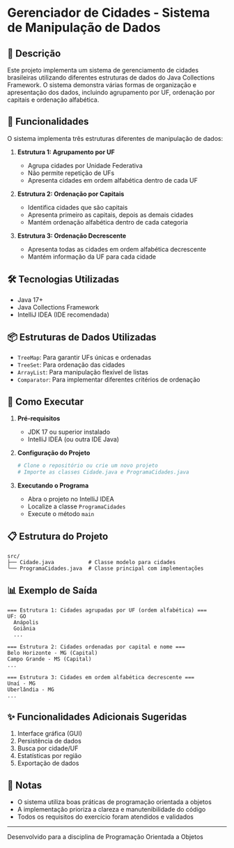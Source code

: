 # Gerenciador de Cidades - Sistema de Manipulação de Dados

## 📝 Descrição
Este projeto implementa um sistema de gerenciamento de cidades brasileiras utilizando diferentes estruturas de dados do Java Collections Framework. O sistema demonstra várias formas de organização e apresentação dos dados, incluindo agrupamento por UF, ordenação por capitais e ordenação alfabética.

## 🎯 Funcionalidades

O sistema implementa três estruturas diferentes de manipulação de dados:

1. **Estrutura 1: Agrupamento por UF**
   - Agrupa cidades por Unidade Federativa
   - Não permite repetição de UFs
   - Apresenta cidades em ordem alfabética dentro de cada UF

2. **Estrutura 2: Ordenação por Capitais**
   - Identifica cidades que são capitais
   - Apresenta primeiro as capitais, depois as demais cidades
   - Mantém ordenação alfabética dentro de cada categoria

3. **Estrutura 3: Ordenação Decrescente**
   - Apresenta todas as cidades em ordem alfabética decrescente
   - Mantém informação da UF para cada cidade

## 🛠️ Tecnologias Utilizadas

- Java 17+
- Java Collections Framework
- IntelliJ IDEA (IDE recomendada)

## 📦 Estruturas de Dados Utilizadas

- `TreeMap`: Para garantir UFs únicas e ordenadas
- `TreeSet`: Para ordenação das cidades
- `ArrayList`: Para manipulação flexível de listas
- `Comparator`: Para implementar diferentes critérios de ordenação

## 🚀 Como Executar

1. **Pré-requisitos**
   - JDK 17 ou superior instalado
   - IntelliJ IDEA (ou outra IDE Java)

2. **Configuração do Projeto**
   ```bash
   # Clone o repositório ou crie um novo projeto
   # Importe as classes Cidade.java e ProgramaCidades.java
   ```

3. **Executando o Programa**
   - Abra o projeto no IntelliJ IDEA
   - Localize a classe `ProgramaCidades`
   - Execute o método `main`

## 📋 Estrutura do Projeto

```
src/
├── Cidade.java           # Classe modelo para cidades
└── ProgramaCidades.java  # Classe principal com implementações
```

## 📊 Exemplo de Saída

```
=== Estrutura 1: Cidades agrupadas por UF (ordem alfabética) ===
UF: GO
  Anápolis
  Goiânia
  ...

=== Estrutura 2: Cidades ordenadas por capital e nome ===
Belo Horizonte - MG (Capital)
Campo Grande - MS (Capital)
...

=== Estrutura 3: Cidades em ordem alfabética decrescente ===
Unaí - MG
Uberlândia - MG
...
```

## ✨ Funcionalidades Adicionais Sugeridas

1. Interface gráfica (GUI)
2. Persistência de dados
3. Busca por cidade/UF
4. Estatísticas por região
5. Exportação de dados

## 📝 Notas

- O sistema utiliza boas práticas de programação orientada a objetos
- A implementação prioriza a clareza e manutenibilidade do código
- Todos os requisitos do exercício foram atendidos e validados

---
Desenvolvido para a disciplina de Programação Orientada a Objetos
